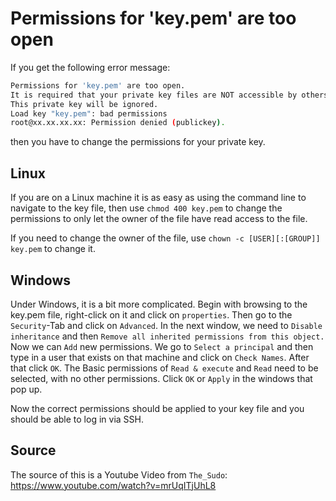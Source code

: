 # Permissions for 'key.pem' are too open

If you get the following error message:

```bash
Permissions for 'key.pem' are too open.
It is required that your private key files are NOT accessible by others.
This private key will be ignored.
Load key "key.pem": bad permissions
root@xx.xx.xx.xx: Permission denied (publickey).
```

then you have to change the permissions for your private key.

## Linux

If you are on a Linux machine it is as easy as using the command line to navigate to the key file, then use `chmod 400 key.pem` to change the permissions to only let the owner of the file have read access to the file.

If you need to change the owner of the file, use `chown -c [USER][:[GROUP]] key.pem` to change it.

## Windows

Under Windows, it is a bit more complicated.
Begin with browsing to the key.pem file, right-click on it and click on `properties`.
Then go to the `Security`-Tab and click on `Advanced`.
In the next window, we need to `Disable inheritance` and then `Remove all inherited permissions from this object.`
Now we can `Add` new permissions. We go to `Select a principal` and then type in a user that exists on that machine and click on `Check Names`.
After that click `OK`. The Basic permissions of `Read & execute` and `Read` need to be selected, with no other permissions. Click `OK` or `Apply` in the windows that pop up.

Now the correct permissions should be applied to your key file and you should be able to log in via SSH.

## Source

The source of this is a Youtube Video from `The_Sudo`: <https://www.youtube.com/watch?v=mrUqITjUhL8>